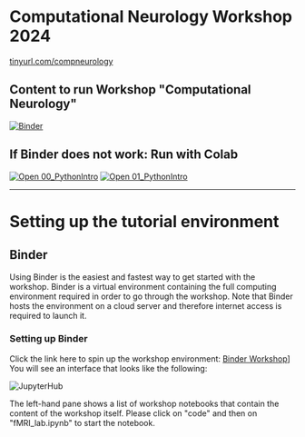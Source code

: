 # Computational Neurology Workshop 2024
[tinyurl.com/compneurology ](https://tinyurl.com/compneurology)

## Content to run Workshop "Computational Neurology"
[![Binder](https://mybinder.org/badge_logo.svg)](https://mybinder.org/v2/gh/computational-neurology/workshop2024/HEAD)

## If Binder does not work: Run with Colab
[![Open 00_PythonIntro](https://colab.research.google.com/assets/colab-badge.svg)](https://colab.research.google.com/github/computational-neurology/workshop2024/blob/master/00_introduction_to_Python.ipynb)
[![Open 01_PythonIntro](https://colab.research.google.com/assets/colab-badge.svg)](https://colab.research.google.com/github/computational-neurology/workshop2024/blob/master/00_introduction_to_Python.ipynb)

---
# Setting up the tutorial environment

## Binder

Using Binder is the easiest and fastest way to get started with the workshop. Binder is a virtual environment containing the full computing environment required in order to go through the workshop. Note that Binder hosts the environment on a cloud server and therefore internet access is required to launch it.

### Setting up Binder


Click the link here to spin up the workshop environment: [Binder Workshop](https://mybinder.org/v2/gh/computational-neurology/workshop2024/HEAD)]
You will see an interface that looks like the following:

![JupyterHub](./fig/jupyterhub.png)

The left-hand pane shows a list of workshop notebooks that contain the content of the workshop itself. Please click on "code" and then on "fMRI_lab.ipynb" to start the notebook. 
